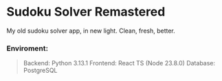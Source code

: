 # Sudoku Solver Remastered
My old sudoku solver app, in new light. Clean, fresh, better.

### Enviroment:
> Backend: Python 3.13.1
> Frontend: React TS (Node 23.8.0)
> Database: PostgreSQL